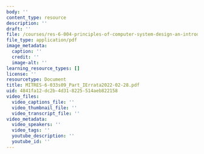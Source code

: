 ```yaml
---
body: ''
content_type: resource
description: ''
draft: ''
file: /courses/res-6-004-principles-of-computer-system-design-an-introduction-spring-2009/mitres-6-033s09_part_ierrata2022-02-28.pdf
file_type: application/pdf
image_metadata:
  caption: ''
  credit: ''
  image-alt: ''
learning_resource_types: []
license: ''
resourcetype: Document
title: MITRES-6-033s09_Part_IErrata2022-02-28.pdf
uid: 4841fa12-dc2b-4d31-8225-514aeb822158
video_files:
  video_captions_file: ''
  video_thumbnail_file: ''
  video_transcript_file: ''
video_metadata:
  video_speakers: ''
  video_tags: ''
  youtube_description: ''
  youtube_id: ''
---
```

